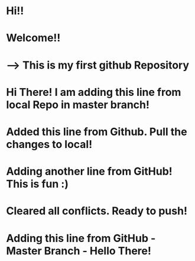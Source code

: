 # Hi!!

# Welcome!!

# --> This is my first github Repository

# Hi There! I am adding this line from local Repo in master branch!

# Added this line from Github. Pull the changes to local!

# Adding another line from GitHub! This is fun :)

# Cleared all conflicts. Ready to push!

# Adding this line from GitHub - Master Branch - Hello There!
